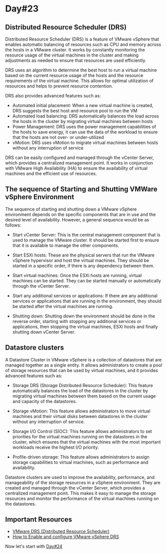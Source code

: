 # Day#23

## Distributed Resource Scheduler (DRS)

Distributed Resource Scheduler (DRS) is a feature of VMware vSphere that enables automatic balancing of resources such as CPU and memory across the hosts in a VMware cluster. It works by constantly monitoring the resource usage of the virtual machines in the cluster and making adjustments as needed to ensure that resources are used efficiently.

DRS uses an algorithm to determine the best host to run a virtual machine based on the current resource usage of the hosts and the resource requirements of the virtual machine. This allows for optimal utilization of resources and helps to prevent resource contention.

DRS also provides advanced features such as:

+ Automated initial placement: When a new virtual machine is created, DRS suggests the best host and resource pool to run the VM
+ Automated load balancing: DRS automatically balances the load across the hosts in the cluster by migrating virtual machines between hosts
+ Power Management: DRS uses the power management capabilities of the hosts to save energy, it can use the data of the workload to ensure that the hosts are not over- or under-utilized
+ vMotion: DRS uses vMotion to migrate virtual machines between hosts without any interruption of service

DRS can be easily configured and managed through the vCenter Server, which provides a centralized management point. It works in conjunction with VMware High Availability (HA) to ensure the availability of virtual machines and the efficient use of resources.

## The sequence of Starting and Shutting VMWare vSphere Environment
The sequence of starting and shutting down a VMware vSphere environment depends on the specific components that are in use and the desired level of availability. However, a general sequence would be as follows:

+ Start vCenter Server: This is the central management component that is used to manage the VMware cluster. It should be started first to ensure that it is available to manage the other components.

+ Start ESXi hosts: These are the physical servers that run the VMware vSphere hypervisor and host the virtual machines. They should be started in a specific order, if there is any dependency between them.

+ Start virtual machines: Once the ESXi hosts are running, virtual machines can be started. They can be started manually or automatically through the vCenter Server.

+ Start any additional services or applications: If there are any additional services or applications that are running in the environment, they should be started after the virtual machines are running.

+ Shutting down: Shutting down the environment should be done in the reverse order, starting with stopping any additional services or applications, then stopping the virtual machines, ESXi hosts and finally shutting down vCenter Server.

## Datastore clusters

A Datastore Cluster in VMware vSphere is a collection of datastores that are managed together as a single entity. It allows administrators to create a pool of storage resources that can be used by virtual machines, and it provides advanced features such as:

+ Storage DRS (Storage Distributed Resource Scheduler): This feature automatically balances the load of the datastores in the cluster by migrating virtual machines between them based on the current usage and capacity of the datastores.

+ Storage vMotion: This feature allows administrators to move virtual machines and their virtual disks between datastores in the cluster without any interruption of service.

+ Storage I/O Control (SIOC): This feature allows administrators to set priorities for the virtual machines running on the datastores in the cluster, which ensures that the virtual machines with the most important workloads receive the highest I/O priority.

+ Profile-driven storage: This feature allows administrators to assign storage capabilities to virtual machines, such as performance and availability.

Datastore clusters are used to improve the availability, performance, and manageability of the storage resources in a vSphere environment. They are created and managed through the vCenter Server, which provides a centralized management point. This makes it easy to manage the storage resources and monitor the performance of the virtual machines running on the datastores.

## Important Resources
+ [VMware DRS (Distributed Resource Scheduler)](https://www.youtube.com/watch?v=PUqvY-Fhhvc)
+ [How to Enable and configure VMware vSphere DRS](https://www.youtube.com/watch?v=urwNb3MvCp4)

Now let's start with [Day#24](Day%4024.md)
